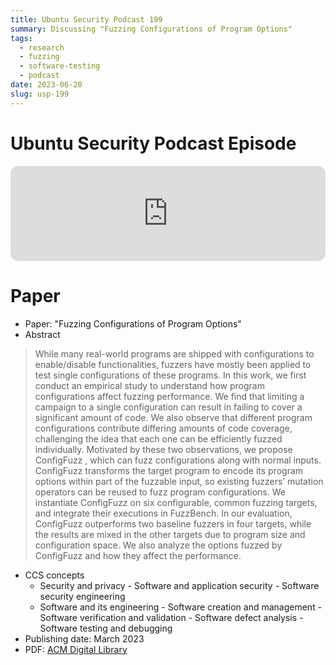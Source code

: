 ```yaml
---
title: Ubuntu Security Podcast 199
summary: Discussing "Fuzzing Configurations of Program Options"
tags:
  - research
  - fuzzing
  - software-testing
  - podcast
date: 2023-06-20
slug: usp-199
---
```


# Ubuntu Security Podcast Episode

<iframe style="border-radius:12px" src="https://open.spotify.com/embed/episode/20zeWHkqjoRzpLsCYvcpTm?utm_source=generator&t=0" width="100%" height="152" frameBorder="0" allowfullscreen="" allow="autoplay; clipboard-write; encrypted-media; fullscreen; picture-in-picture" loading="lazy"></iframe>

# Paper

- Paper: "Fuzzing Configurations of Program Options"
- Abstract

> While many real-world programs are shipped with configurations to enable/disable functionalities, fuzzers have mostly been applied to test single configurations of these programs. In this work, we first conduct an empirical study to understand how program configurations affect fuzzing performance. We find that limiting a campaign to a single configuration can result in failing to cover a significant amount of code. We also observe that different program configurations contribute differing amounts of code coverage, challenging the idea that each one can be efficiently fuzzed individually. Motivated by these two observations, we propose ConfigFuzz , which can fuzz configurations along with normal inputs. ConfigFuzz transforms the target program to encode its program options within part of the fuzzable input, so existing fuzzers’ mutation operators can be reused to fuzz program configurations. We instantiate ConfigFuzz on six configurable, common fuzzing targets, and integrate their executions in FuzzBench. In our evaluation, ConfigFuzz outperforms two baseline fuzzers in four targets, while the results are mixed in the other targets due to program size and configuration space. We also analyze the options fuzzed by ConfigFuzz and how they affect the performance.

- CCS concepts
	- Security and privacy - Software and application security - Software security engineering
	- Software and its engineering - Software creation and management - Software verification and validation - Software defect analysis - Software testing and debugging
- Publishing date: March 2023
- PDF: [ACM Digital Library](https://dl.acm.org/doi/pdf/10.1145/3580597)
